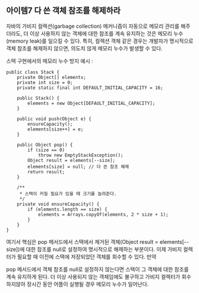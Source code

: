 ## 아이템7 다 쓴 객체 참조를 해제하라

자바의 가비지 컬렉션(garbage collection) 메커니즘이 자동으로 메모리 관리를 해주더라도, 더 이상 사용하지 않는 객체에 대한 참조를 계속 유지하는 것은 메모리 누수(memory leak)를 일으킬 수 있다. 
특히, 컬렉션 객체 같은 경우는 개발자가 명시적으로 객체 참조를 해제하지 않으면, 의도치 않게 메모리 누수가 발생할 수 있다.

 

스택 구현에서의 메모리 누수 방지 예시 : 
```
public class Stack {
    private Object[] elements;
    private int size = 0;
    private static final int DEFAULT_INITIAL_CAPACITY = 16;

    public Stack() {
        elements = new Object[DEFAULT_INITIAL_CAPACITY];
    }

    public void push(Object e) {
        ensureCapacity();
        elements[size++] = e;
    }

    public Object pop() {
        if (size == 0)
            throw new EmptyStackException();
        Object result = elements[--size];
        elements[size] = null; // 다 쓴 참조 해제
        return result;
    }

    /**
     * 스택이 커질 필요가 있을 때 크기를 늘려준다.
     */
    private void ensureCapacity() {
        if (elements.length == size) {
            elements = Arrays.copyOf(elements, 2 * size + 1);
        }
    }
}
```
여기서 핵심은 pop 메서드에서 스택에서 제거된 객체(Object result = elements[--size])에 대한 참조를 null로 설정하여 명시적으로 해제하는 부분이다. 이제 가비지 컬렉터가 필요할 때 이전에 스택에 저장되었던 객체를 회수할 수 있다. 만약

pop 메서드에서 객체 참조를 null로 설정하지 않는다면 스택이 그 객체에 대한 참조를 계속 유지하게 된다. 더 이상 사용되지 않는 객체임에도 불구하고 가비지 컬렉터가 회수하지않아 장시간 동안 어플이 실행될 경우 메모리 누수가 일어난다. 
